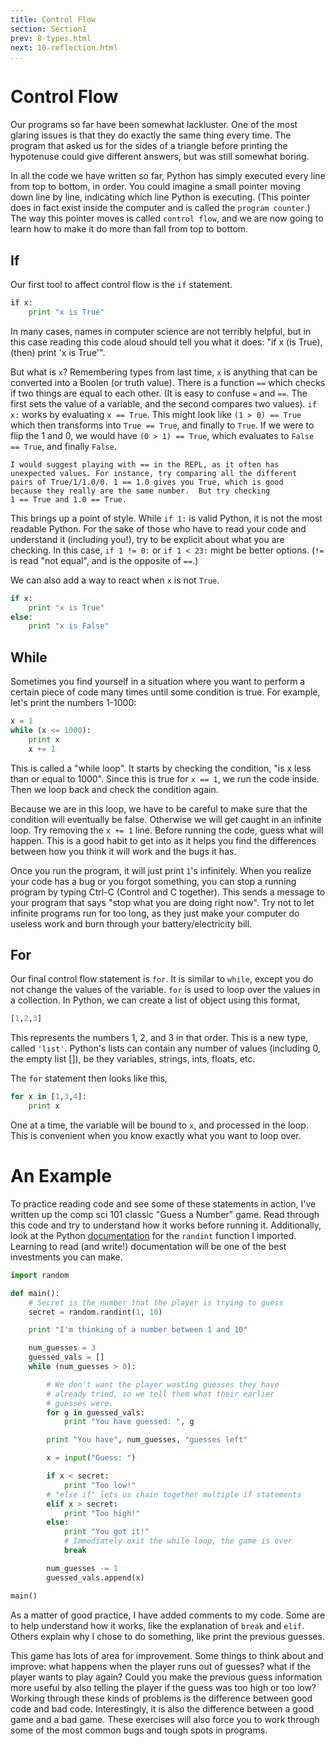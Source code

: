 ```yaml
---
title: Control Flow
section: Section1
prev: 8-types.html
next: 10-reflection.html
...
```


# Control Flow

Our programs so far have been somewhat lackluster. One of the most glaring
issues is that they do exactly the same thing every time. The program that
asked us for the sides of a triangle before printing the hypotenuse could give
different answers, but was still somewhat boring.

In all the code we have written so far, Python has simply executed every line
from top to bottom, in order. You could imagine a small pointer moving down line
by line, indicating which line Python is executing. (This pointer does in fact
exist inside the computer and is called the ``program counter``.) The way this
pointer moves is called ``control flow``, and we are now going to learn how to
make it do more than fall from top to bottom.

## If

Our first tool to affect control flow is the `if` statement.

```python
if x:
    print "x is True"
```

In many cases, names in computer science are not terribly helpful, but in this
case reading this code aloud should tell you what it does: "if x (is True),
(then) print 'x is True'".

But what is `x`? Remembering types from last time, `x` is anything that
can be converted into a Boolen (or truth value). There is a function `==`
which checks if two things are equal to each other. (It is easy to confuse
`=` and `==`. The first sets the value of a variable, and the second
compares two values). `if x:` works by evaluating `x == True`. This might
look like `(1 > 0) == True` which then transforms into `True == True`, and
finally to `True`. If we were to flip the 1 and 0, we would have `(0 > 1)
== True`, which evaluates to `False == True`, and finally `False`.

```note
I would suggest playing with == in the REPL, as it often has
unexpected values. For instance, try comparing all the different
pairs of True/1/1.0/0. 1 == 1.0 gives you True, which is good
because they really are the same number.  But try checking
1 == True and 1.0 == True.
```

This brings up a point of style. While `if 1:` is valid Python, it is not
the most readable Python. For the sake of those who have to read your code and
understand it (including you!), try to be explicit about what you are checking.
In this case, `if 1 != 0:` or `if 1 < 23:` might be better options. (`!=`
is read "not equal", and is the opposite of `==`.)

We can also add a way to react when `x` is not `True`.

```python
if x:
    print "x is True"
else:
    print "x is False"
```

## While

Sometimes you find yourself in a situation where you want to perform a certain
piece of code many times until some condition is true. For example, let's print
the numbers 1-1000:

```python
x = 1
while (x <= 1000):
    print x
    x += 1
```

This is called a "while loop". It starts by checking the condition, "is x less
than or equal to 1000". Since this is true for `x == 1`, we run the code
inside. Then we loop back and check the condition again.

Because we are in this loop, we have to be careful to make sure that the
condition will eventually be false. Otherwise we will get caught in an infinite
loop. Try removing the `x += 1` line. Before running the code, guess what will
happen. This is a good habit to get into as it helps you find the differences
between how you think it will work and the bugs it has.

Once you run the program, it will just print `1`'s infinitely. When you
realize your code has a bug or you forgot something, you can stop a running
program by typing Ctrl-C (Control and C together). This sends a message to
your program that says "stop what you are doing right now". Try not to let
infinite programs run for too long, as they just make your computer do useless
work and burn through your battery/electricity bill.

## For

Our final control flow statement is `for`. It is similar to `while`, except
you do not change the values of the variable. `for` is used to loop over the
values in a collection. In Python, we can create a list of object using this
format,

```python
[1,2,3]
```

This represents the numbers 1, 2, and 3 in that order. This is a new type,
called `'list'`. Python's lists can contain any number of values (including 0,
the empty list []), be they variables, strings, ints, floats, etc.

The `for` statement then looks like this,

```python
for x in [1,3,4]:
    print x
```

One at a time, the variable will be bound to `x`, and processed in the loop.
This is convenient when you know exactly what you want to loop over.

# An Example

To practice reading code and see some of these statements in action, I've
written up the comp sci 101 classic "Guess a Number" game. Read through this
code and try to understand how it works before running it. Additionally, look
at the Python
[documentation](https://docs.python.org/2/library/random.html#random.randint)
for the `randint` function I imported. Learning to read (and write!)
documentation will be one of the best investments you can make.

```python
import random

def main():
    # Secret is the number that the player is trying to guess
    secret = random.randint(1, 10)

    print "I'm thinking of a number between 1 and 10"

    num_guesses = 3
    guessed_vals = []
    while (num_guesses > 0):

        # We don't want the player wasting guesses they have
        # already tried, so we tell them what their earlier
        # guesses were.
        for g in guessed_vals:
            print "You have guessed: ", g

        print "You have", num_guesses, "guesses left"

        x = input("Guess: ")

        if x < secret:
            print "Too low!"
        # "else if" lets us chain together multiple if statements
        elif x > secret:
            print "Too high!"
        else:
            print "You got it!"
            # Immediately exit the while loop, the game is over
            break

        num_guesses -= 1
        guessed_vals.append(x)

main()
```

As a matter of good practice, I have added comments to my code. Some are to
help understand how it works, like the explanation of `break` and `elif`.
Others explain why I chose to do something, like print the previous guesses.

This game has lots of area for improvement. Some things to think about and
improve: what happens when the player runs out of guesses? what if the player
wants to play again? Could you make the previous guess information more useful
by also telling the player if the guess was too high or too low? Working through
these kinds of problems is the difference between good code and bad code.
Interestingly, it is also the difference between a good game and a bad game.
These exercises will also force you to work through some of the most common bugs
and tough spots in programs.
